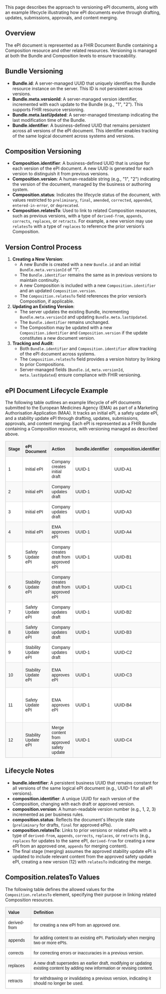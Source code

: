 This page describes the approach to versioning ePI documents, along with an example lifecycle illustrating how ePI documents evolve through drafting, updates, submissions, approvals, and content merging.

## Overview

The ePI document is represented as a FHIR Document Bundle containing a Composition resource and other related resources. Versioning is managed at both the Bundle and Composition levels to ensure traceability.

## Bundle Versioning

- **Bundle.id**: A server-managed UUID that uniquely identifies the Bundle resource instance on the server. This ID is not persistent across versions.
- **Bundle.meta.versionId**: A server-managed version identifier, incremented with each update to the Bundle (e.g., "1", "2"). This supports FHIR resource versioning.
- **Bundle.meta.lastUpdated**: A server-managed timestamp indicating the last modification time of the Bundle.
- **Bundle.identifier**: A business-defined UUID that remains persistent across all versions of the ePI document. This identifier enables tracking of the same logical document across systems and versions.

## Composition Versioning

- **Composition.identifier**: A business-defined UUID that is unique for each version of the ePI document. A new UUID is generated for each version to distinguish it from previous versions.
- **Composition.version**: A human-readable string (e.g., "1", "2") indicating the version of the document, managed by the business or authoring system.
- **Composition.status**: Indicates the lifecycle status of the document, with values restricted to `preliminary`, `final`, `amended`, `corrected`, `appended`, `entered-in-error`, or `deprecated`.
- **Composition.relatesTo**: Used to link to related Composition resources, such as previous versions, with a type of `derived-from`, `appends`, `corrects`, `replaces`, or `retracts`. For example, a new version may use `relatesTo` with a type of `replaces` to reference the prior version’s Composition.

## Version Control Process

1. **Creating a New Version**:
   - A new Bundle is created with a new `Bundle.id` and an initial `Bundle.meta.versionId` of "1".
   - The `Bundle.identifier` remains the same as in previous versions to maintain continuity.
   - A new Composition is included with a new `Composition.identifier` and an updated `Composition.version`.
   - The `Composition.relatesTo` field references the prior version’s Composition, if applicable.
2. **Updating an Existing Version**:
   - The server updates the existing Bundle, incrementing `Bundle.meta.versionId` and updating `Bundle.meta.lastUpdated`.
   - The `Bundle.identifier` remains unchanged.
   - The Composition may be updated with a new `Composition.identifier` and `Composition.version` if the update constitutes a new document version.
3. **Tracking and Audit**:
   - Both `Bundle.identifier` and `Composition.identifier` allow tracking of the ePI document across systems.
   - The `Composition.relatesTo` field provides a version history by linking to prior Compositions.
   - Server-managed fields (`Bundle.id`, `meta.versionId`, `meta.lastUpdated`) ensure compliance with FHIR versioning.

## ePI Document Lifecycle Example

The following table outlines an example lifecycle of ePI documents submitted to the European Medicines Agency (EMA) as part of a Marketing Authorisation Application (MAA). It tracks an initial ePI, a safety update ePI, and a stability update ePI through drafting, updates, submissions, approvals, and content merging. Each ePI is represented as a FHIR Bundle containing a Composition resource, with versioning managed as described above.

<table style="border-collapse: collapse; width: 100%; border: 1px solid #ddd; font-family: Arial, Helvetica, sans-serif; font-size: 14px;">
    <thead style="background-color: #f2f2f2;">
        <tr>
            <th style="border: 1px solid #ddd; padding: 8px; text-align: left; font-weight: bold;">Stage</th>
            <th style="border: 1px solid #ddd; padding: 8px; text-align: left; font-weight: bold;">ePI Document</th>
            <th style="border: 1px solid #ddd; padding: 8px; text-align: left; font-weight: bold;">Action</th>
            <th style="border: 1px solid #ddd; padding: 8px; text-align: left; font-weight: bold;">bundle.identifier</th>
            <th style="border: 1px solid #ddd; padding: 8px; text-align: left; font-weight: bold;">composition.identifier</th>
            <th style="border: 1px solid #ddd; padding: 8px; text-align: left; font-weight: bold;">composition.version</th>
            <th style="border: 1px solid #ddd; padding: 8px; text-align: left; font-weight: bold;">composition.status</th>
            <th style="border: 1px solid #ddd; padding: 8px; text-align: left; font-weight: bold;">composition.relatesTo</th>
            <th style="border: 1px solid #ddd; padding: 8px; text-align: left; font-weight: bold;">Notes</th>
        </tr>
    </thead>
    <tbody>
        <tr style="background-color: #ffffff;">
            <td style="border: 1px solid #ddd; padding: 8px;">1</td>
            <td style="border: 1px solid #ddd; padding: 8px;">Initial ePI</td>
            <td style="border: 1px solid #ddd; padding: 8px;">Company creates initial draft</td>
            <td style="border: 1px solid #ddd; padding: 8px;">UUID-1</td>
            <td style="border: 1px solid #ddd; padding: 8px;">UUID-A1</td>
            <td style="border: 1px solid #ddd; padding: 8px;">1</td>
            <td style="border: 1px solid #ddd; padding: 8px;">preliminary</td>
            <td style="border: 1px solid #ddd; padding: 8px;">-</td>
            <td style="border: 1px solid #ddd; padding: 8px;">Submitted as part of MAA to EMA</td>
        </tr>
        <tr style="background-color: #f9f9f9;">
            <td style="border: 1px solid #ddd; padding: 8px;">2</td>
            <td style="border: 1px solid #ddd; padding: 8px;">Initial ePI</td>
            <td style="border: 1px solid #ddd; padding: 8px;">Company updates draft</td>
            <td style="border: 1px solid #ddd; padding: 8px;">UUID-1</td>
            <td style="border: 1px solid #ddd; padding: 8px;">UUID-A2</td>
            <td style="border: 1px solid #ddd; padding: 8px;">2</td>
            <td style="border: 1px solid #ddd; padding: 8px;">preliminary</td>
            <td style="border: 1px solid #ddd; padding: 8px;">replaces UUID-A1</td>
            <td style="border: 1px solid #ddd; padding: 8px;">First update to initial draft</td>
        </tr>
        <tr style="background-color: #ffffff;">
            <td style="border: 1px solid #ddd; padding: 8px;">3</td>
            <td style="border: 1px solid #ddd; padding: 8px;">Initial ePI</td>
            <td style="border: 1px solid #ddd; padding: 8px;">Company updates draft</td>
            <td style="border: 1px solid #ddd; padding: 8px;">UUID-1</td>
            <td style="border: 1px solid #ddd; padding: 8px;">UUID-A3</td>
            <td style="border: 1px solid #ddd; padding: 8px;">3</td>
            <td style="border: 1px solid #ddd; padding: 8px;">preliminary</td>
            <td style="border: 1px solid #ddd; padding: 8px;">replaces UUID-A2</td>
            <td style="border: 1px solid #ddd; padding: 8px;">Second update to initial draft</td>
        </tr>
        <tr style="background-color: #f9f9f9;">
            <td style="border: 1px solid #ddd; padding: 8px;">4</td>
            <td style="border: 1px solid #ddd; padding: 8px;">Initial ePI</td>
            <td style="border: 1px solid #ddd; padding: 8px;">EMA approves ePI</td>
            <td style="border: 1px solid #ddd; padding: 8px;">UUID-1</td>
            <td style="border: 1px solid #ddd; padding: 8px;">UUID-A4</td>
            <td style="border: 1px solid #ddd; padding: 8px;">4</td>
            <td style="border: 1px solid #ddd; padding: 8px;">final</td>
            <td style="border: 1px solid #ddd; padding: 8px;">replaces UUID-A3</td>
            <td style="border: 1px solid #ddd; padding: 8px;">Approved ePI for use</td>
        </tr>
        <tr style="background-color: #ffffff;">
            <td style="border: 1px solid #ddd; padding: 8px;">5</td>
            <td style="border: 1px solid #ddd; padding: 8px;">Safety Update ePI</td>
            <td style="border: 1px solid #ddd; padding: 8px;">Company creates draft from approved ePI</td>
            <td style="border: 1px solid #ddd; padding: 8px;">UUID-1</td>
            <td style="border: 1px solid #ddd; padding: 8px;">UUID-B1</td>
            <td style="border: 1px solid #ddd; padding: 8px;">5</td>
            <td style="border: 1px solid #ddd; padding: 8px;">preliminary</td>
            <td style="border: 1px solid #ddd; padding: 8px;">derived-from UUID-A4</td>
            <td style="border: 1px solid #ddd; padding: 8px;">New ePI for safety update, submitted to EMA</td>
        </tr>
        <tr style="background-color: #f9f9f9;">
            <td style="border: 1px solid #ddd; padding: 8px;">6</td>
            <td style="border: 1px solid #ddd; padding: 8px;">Stability Update ePI</td>
            <td style="border: 1px solid #ddd; padding: 8px;">Company creates draft from approved ePI</td>
            <td style="border: 1px solid #ddd; padding: 8px;">UUID-1</td>
            <td style="border: 1px solid #ddd; padding: 8px;">UUID-C1</td>
            <td style="border: 1px solid #ddd; padding: 8px;">6</td>
            <td style="border: 1px solid #ddd; padding: 8px;">preliminary</td>
            <td style="border: 1px solid #ddd; padding: 8px;">derived-from UUID-A4</td>
            <td style="border: 1px solid #ddd; padding: 8px;">New ePI for stability update, submitted to EMA</td>
        </tr>
        <tr style="background-color: #ffffff;">
            <td style="border: 1px solid #ddd; padding: 8px;">7</td>
            <td style="border: 1px solid #ddd; padding: 8px;">Safety Update ePI</td>
            <td style="border: 1px solid #ddd; padding: 8px;">Company updates draft</td>
            <td style="border: 1px solid #ddd; padding: 8px;">UUID-1</td>
            <td style="border: 1px solid #ddd; padding: 8px;">UUID-B2</td>
            <td style="border: 1px solid #ddd; padding: 8px;">7</td>
            <td style="border: 1px solid #ddd; padding: 8px;">preliminary</td>
            <td style="border: 1px solid #ddd; padding: 8px;">replaces UUID-B1</td>
            <td style="border: 1px solid #ddd; padding: 8px;">First update to safety draft</td>
        </tr>
        <tr style="background-color: #f9f9f9;">
            <td style="border: 1px solid #ddd; padding: 8px;">8</td>
            <td style="border: 1px solid #ddd; padding: 8px;">Safety Update ePI</td>
            <td style="border: 1px solid #ddd; padding: 8px;">Company updates draft</td>
            <td style="border: 1px solid #ddd; padding: 8px;">UUID-1</td>
            <td style="border: 1px solid #ddd; padding: 8px;">UUID-B3</td>
            <td style="border: 1px solid #ddd; padding: 8px;">8</td>
            <td style="border: 1px solid #ddd; padding: 8px;">preliminary</td>
            <td style="border: 1px solid #ddd; padding: 8px;">replaces UUID-B2</td>
            <td style="border: 1px solid #ddd; padding: 8px;">Second update to safety draft</td>
        </tr>
        <tr style="background-color: #ffffff;">
            <td style="border: 1px solid #ddd; padding: 8px;">9</td>
            <td style="border: 1px solid #ddd; padding: 8px;">Stability Update ePI</td>
            <td style="border: 1px solid #ddd; padding: 8px;">Company updates draft</td>
            <td style="border: 1px solid #ddd; padding: 8px;">UUID-1</td>
            <td style="border: 1px solid #ddd; padding: 8px;">UUID-C2</td>
            <td style="border: 1px solid #ddd; padding: 8px;">9</td>
            <td style="border: 1px solid #ddd; padding: 8px;">preliminary</td>
            <td style="border: 1px solid #ddd; padding: 8px;">replaces UUID-C1</td>
            <td style="border: 1px solid #ddd; padding: 8px;">First update to stability draft</td>
        </tr>
        <tr style="background-color: #f9f9f9;">
            <td style="border: 1px solid #ddd; padding: 8px;">10</td>
            <td style="border: 1px solid #ddd; padding: 8px;">Stability Update ePI</td>
            <td style="border: 1px solid #ddd; padding: 8px;">EMA approves ePI</td>
            <td style="border: 1px solid #ddd; padding: 8px;">UUID-1</td>
            <td style="border: 1px solid #ddd; padding: 8px;">UUID-C3</td>
            <td style="border: 1px solid #ddd; padding: 8px;">10</td>
            <td style="border: 1px solid #ddd; padding: 8px;">final</td>
            <td style="border: 1px solid #ddd; padding: 8px;">replaces UUID-C2</td>
            <td style="border: 1px solid #ddd; padding: 8px;">Stability update approved by EMA</td>
        </tr>
        <tr style="background-color: #ffffff;">
            <td style="border: 1px solid #ddd; padding: 8px;">11</td>
            <td style="border: 1px solid #ddd; padding: 8px;">Safety Update ePI</td>
            <td style="border: 1px solid #ddd; padding: 8px;">EMA approves ePI</td>
            <td style="border: 1px solid #ddd; padding: 8px;">UUID-1</td>
            <td style="border: 1px solid #ddd; padding: 8px;">UUID-B4</td>
            <td style="border: 1px solid #ddd; padding: 8px;">11</td>
            <td style="border: 1px solid #ddd; padding: 8px;">final</td>
            <td style="border: 1px solid #ddd; padding: 8px;">replaces UUID-B3</td>
            <td style="border: 1px solid #ddd; padding: 8px;">Safety update approved by EMA after stability update</td>
        </tr>
        <tr style="background-color: #f9f9f9;">
            <td style="border: 1px solid #ddd; padding: 8px;">12</td>
            <td style="border: 1px solid #ddd; padding: 8px;">Stability Update ePI</td>
            <td style="border: 1px solid #ddd; padding: 8px;">Merge content from approved safety update</td>
            <td style="border: 1px solid #ddd; padding: 8px;">UUID-1</td>
            <td style="border: 1px solid #ddd; padding: 8px;">UUID-C4</td>
            <td style="border: 1px solid #ddd; padding: 8px;">12</td>
            <td style="border: 1px solid #ddd; padding: 8px;">final</td>
            <td style="border: 1px solid #ddd; padding: 8px;">appends UUID-C3, derived-from UUID-B4</td>
            <td style="border: 1px solid #ddd; padding: 8px;">Updated stability ePI incorporates safety update content</td>
        </tr>
    </tbody>
</table>

## Lifecycle Notes

- **bundle.identifier**: A persistent business UUID that remains constant for all versions of the same logical ePI document (e.g., UUID-1 for all ePI versions).
- **composition.identifier**: A unique UUID for each version of the Composition, changing with each draft or approved version.
- **composition.version**: A human-readable version number (e.g., 1, 2, 3) incremented as per business rules.
- **composition.status**: Reflects the document's lifecycle state (`preliminary` for drafts, `final` for approved ePIs).
- **composition.relatesTo**: Links to prior versions or related ePIs with a type of `derived-from`, `appends`, `corrects`, `replaces`, or `retracts` (e.g., `replaces` for updates to the same ePI, `derived-from` for creating a new ePI from an approved one, `appends` for merging content).
- The final stage (merging) assumes the approved stability update ePI is updated to include relevant content from the approved safety update ePI, creating a new version (12) with `relatesTo` indicating the merge.

## Composition.relatesTo Values

The following table defines the allowed values for the `Composition.relatesTo` element, specifying their purpose in linking related Composition resources.

<table style="border-collapse: collapse; width: 100%; border: 1px solid #ddd; font-family: Arial, Helvetica, sans-serif; font-size: 14px;">
    <thead style="background-color: #f2f2f2;">
        <tr>
            <th style="border: 1px solid #ddd; padding: 8px; text-align: left; font-weight: bold;">Value</th>
            <th style="border: 1px solid #ddd; padding: 8px; text-align: left; font-weight: bold;">Definition</th>
        </tr>
    </thead>
    <tbody>
        <tr style="background-color: #ffffff;">
            <td style="border: 1px solid #ddd; padding: 8px;">derived-from</td>
            <td style="border: 1px solid #ddd; padding: 8px;">for creating a new ePI from an approved one.</td>
        </tr>
        <tr style="background-color: #f9f9f9;">
            <td style="border: 1px solid #ddd; padding: 8px;">appends</td>
            <td style="border: 1px solid #ddd; padding: 8px;">for adding content to an existing ePI. Particularly when merging two or more ePIs.</td>
        </tr>
        <tr style="background-color: #ffffff;">
            <td style="border: 1px solid #ddd; padding: 8px;">corrects</td>
            <td style="border: 1px solid #ddd; padding: 8px;">for correcting errors or inaccuracies in a previous version.</td>
        </tr>
        <tr style="background-color: #f9f9f9;">
            <td style="border: 1px solid #ddd; padding: 8px;">replaces</td>
            <td style="border: 1px solid #ddd; padding: 8px;">A new draft supersedes an earlier draft, modifying or updating existing content by adding new information or revising content.</td>
        </tr>
        <tr style="background-color: #ffffff;">
            <td style="border: 1px solid #ddd; padding: 8px;">retracts</td>
            <td style="border: 1px solid #ddd; padding: 8px;">for withdrawing or invalidating a previous version, indicating it should no longer be used.</td>
        </tr>
    </tbody>
</table>